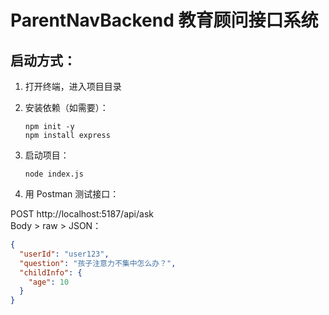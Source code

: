 # ParentNavBackend 教育顾问接口系统

## 启动方式：

1. 打开终端，进入项目目录
2. 安装依赖（如需要）：
   ```
   npm init -y
   npm install express
   ```
3. 启动项目：
   ```
   node index.js
   ```

4. 用 Postman 测试接口：

POST http://localhost:5187/api/ask  
Body > raw > JSON：

```json
{
  "userId": "user123",
  "question": "孩子注意力不集中怎么办？",
  "childInfo": {
    "age": 10
  }
}
```

